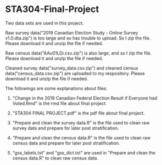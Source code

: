 # STA304-Final-Project

Two data sets are used in this project.
 
Raw survey data("2019 Canadian Election Study - Online Survey v1.0.dta.zip") is too large and so has trouble to upload. So I zip the file. Please download it and unzip the file if needed.

Raw census data("AAu01LGi.csv.zip") is also large, and so I zip the file. Please download it and unzip the file if needed.

Cleaned survey data("survey_data.csv.zip") and cleaned census data("census_data.csv.zip") are uploaded to my respository. Please download it and unzip the file if needed.


The followings are some explanations about files:

1. "Change in the 2019 Canadian Federal Election Result if Everyone had Voted.Rmd" is the rmd file about final project.

2. "STA304 FINAL PROJECT.pdf" is the pdf file about final project.

3. "Prepare and clean the survey data.R" is the file used to clean raw survey data and prepare for later post stratification.

4. "Prepare and clean the census data.R" is the file used to clean raw census data and prepare for later post stratification.

5. "gss_labels.txt" and "gss_dict.txt" are used in "Prepare and clean the census data.R" to clean raw census data.

